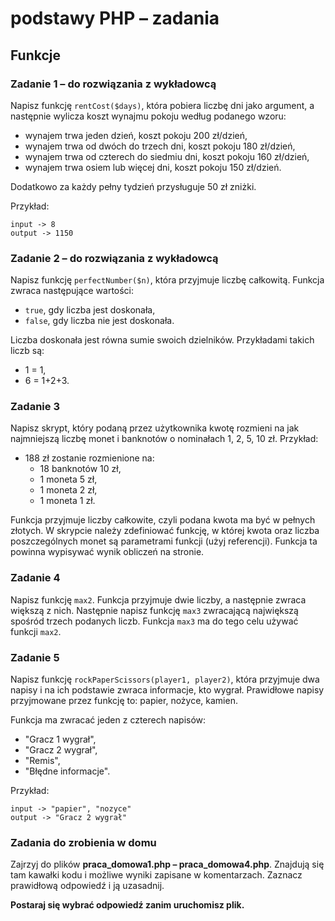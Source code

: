 # podstawy PHP &ndash; zadania
## Funkcje


### Zadanie 1 &ndash; do rozwiązania z wykładowcą
Napisz funkcję ```rentCost($days)```, która pobiera liczbę dni jako argument, a następnie wylicza koszt wynajmu pokoju według podanego wzoru:
* wynajem trwa jeden dzień, koszt pokoju 200 zł/dzień,
* wynajem trwa od dwóch do trzech dni, koszt pokoju 180 zł/dzień,
* wynajem trwa od czterech do siedmiu dni, koszt pokoju 160 zł/dzień,
* wynajem trwa osiem lub więcej dni, koszt pokoju 150 zł/dzień.

Dodatkowo za każdy pełny tydzień przysługuje 50 zł zniżki.

Przykład:
```
input -> 8
output -> 1150
```
### Zadanie 2 &ndash; do rozwiązania z wykładowcą
Napisz funkcję ```perfectNumber($n)```, która przyjmuje liczbę całkowitą. Funkcja zwraca następujące wartości:
* `true`, gdy liczba jest doskonała,
* `false`, gdy liczba nie jest doskonała.

Liczba doskonała jest równa sumie swoich dzielników. Przykładami takich liczb są:
* 1 = 1,
* 6 = 1+2+3.


### Zadanie 3
Napisz skrypt, który podaną przez użytkownika kwotę rozmieni na jak najmniejszą liczbę monet i banknotów o nominałach 1, 2, 5, 10 zł.
Przykład:
* 188 zł zostanie rozmienione na:
  * 18 banknotów 10 zł,
  * 1 moneta 5 zł,
  * 1 moneta 2 zł,
  * 1 moneta 1 zł.

Funkcja przyjmuje liczby całkowite, czyli podana kwota ma być w pełnych złotych.
W skrypcie należy zdefiniować funkcję, w której kwota oraz liczba poszczególnych monet są parametrami funkcji (użyj referencji). Funkcja ta powinna wypisywać wynik obliczeń na stronie.

### Zadanie 4
Napisz funkcję `max2`. Funkcja przyjmuje dwie liczby, a następnie zwraca większą z nich. Następnie napisz funkcję `max3` zwracającą największą spośród trzech podanych liczb. Funkcja `max3` ma do tego celu używać funkcji `max2`.

### Zadanie 5
Napisz funkcję `rockPaperScissors(player1, player2)`, która przyjmuje dwa napisy i na ich podstawie zwraca informacje, kto wygrał. Prawidłowe napisy przyjmowane przez funkcję to: papier, nożyce, kamien.

Funkcja ma zwracać jeden z czterech napisów:
* "Gracz 1 wygrał",
* "Gracz 2 wygrał",
* "Remis",
* "Błędne informacje".

Przykład:
```
input -> "papier", "nozyce"
output -> "Gracz 2 wygrał"
```

### Zadania do zrobienia w domu
Zajrzyj do plików **praca_domowa1.php &ndash; praca_domowa4.php**. Znajdują się tam kawałki kodu i możliwe wyniki zapisane w komentarzach.
Zaznacz prawidłową odpowiedź i ją uzasadnij.

**Postaraj się wybrać odpowiedź zanim uruchomisz plik.**
